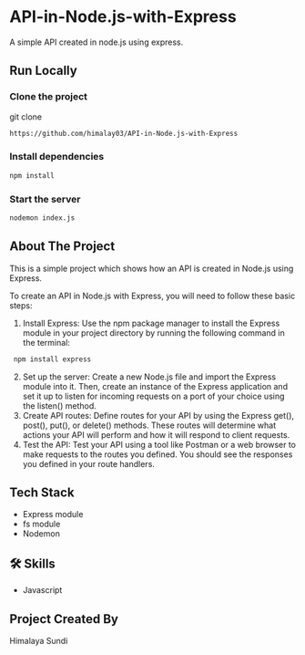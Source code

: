 # API-in-Node.js-with-Express

A simple API created in node.js using express.

## Run Locally

### Clone the project

  git clone
```bash
https://github.com/himalay03/API-in-Node.js-with-Express
```
  
### Install dependencies

 ```bash
 npm install
 ```
  
### Start the server

 ```bash
 nodemon index.js
 ```
  
## About The Project

This is a simple project which shows how an API is created in Node.js using Express.

To create an API in Node.js with Express, you will need to follow these basic steps:
1. Install Express: Use the npm package manager to install the Express module in your project directory by running the following command in the terminal:
```bash
 npm install express
```
2. Set up the server: Create a new Node.js file and import the Express module into it. Then, create an instance of the Express application and set it up to listen for incoming requests on a port of your choice using the listen() method.
3. Create API routes: Define routes for your API by using the Express get(), post(), put(), or delete() methods. These routes will determine what actions your API will perform and how it will respond to client requests.
4. Test the API: Test your API using a tool like Postman or a web browser to make requests to the routes you defined. You should see the responses you defined in your route handlers.


## Tech Stack

- Express module
- fs module
- Nodemon


## 🛠 Skills

- Javascript


## Project Created By

Himalaya Sundi
